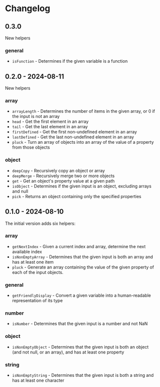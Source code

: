 # Changelog

## 0.3.0

New helpers

### general

- `isFunction` - Determines if the given variable is a function

## 0.2.0 - 2024-08-11

New helpers

### array

- `arrayLength` - Determines the number of items in the given array, or 0 if the input is not an array
- `head` - Get the first element in an array
- `tail` - Get the last element in an array
- `firstDefined` - Get the first non-undefined element in an array
- `lastDefined` - Get the last non-undefined element in an array
- `pluck` - Turn an array of objects into an array of the value of a property from those objects

### object

- `deepCopy` - Recursively copy an object or array
- `deepMerge` - Recursively merge two or more objects
- `get` - Get an object's property value at a given path
- `isObject` - Determines if the given input is an object, excluding arrays and null
- `pick` - Returns an object containing only the specified properties

## 0.1.0 - 2024-08-10

The initial version adds six helpers:

### array

- `getNextIndex` - Given a current index and array, determine the next available index
- `isNonEmptyArray` - Determines that the given input is both an array and has at least one item
- `pluck` - Generate an array containing the value of the given property of each of the input objects.

### general

- `getFriendlyDisplay` - Convert a given variable into a human-readable representation of its type

### number

- `isNumber` - Determines that the given input is a number and not NaN

### object

- `isNonEmptyObject` - Determines that the given input is both an object (and not null, or an array), and has at least one property

### string

- `isNonEmptyString` - Determines that the given input is both a string and has at least one character
